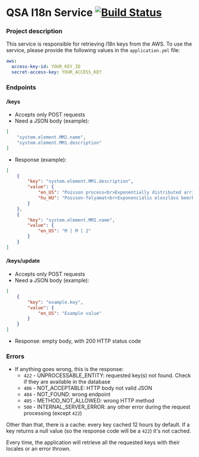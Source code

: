 # QSA I18n Service [![Build Status](https://travis-ci.com/Queueing-Systems-Assistance/qsa-i18n-service.svg?branch=master)](https://travis-ci.com/Queueing-Systems-Assistance/qsa-i18n-service)

### Project description

This service is responsible for retrieving i18n keys from the AWS. To use the service, please provide the following values in the `application.yml` file:
```yaml
aws:
  access-key-id: YOUR_KEY_ID
  secret-access-key: YOUR_ACCESS_KEY
```

### Endpoints

#### /keys

- Accepts only POST requests
- Need a JSON body (example):
```json
[
    "system.element.MM2.name",
    "system.element.MM1.description"
]
```
- Response (example):
```json
[
    {
        "key": "system.element.MM1.description",
        "value": {
            "en_US": "Poisson process<br>Exponentially distributed arrival times<br>Exponentially distributed service times<br><b>1</b> server",
            "hu_HU": "Poisson-folyamat<br>Exponenciális eloszlású beérkezési időközök<br>Exponenciális eloszlású kiszolgálási időközök<br><b>1</b> kiszolgáló"
        }
    },
    {
        "key": "system.element.MM2.name",
        "value": {
            "en_US": "M | M | 2"
        }
    }
]
```

#### /keys/update
- Accepts only POST requests
- Need a JSON body (example):
```json
[
    {
        "key": "example.key",
        "value": {
            "en_US": "Example value"
        }
    }
]
```
- Response: empty body, with 200 HTTP status code

### Errors

- If anything goes wrong, this is the response:
  - `422` - UNPROCESSABLE_ENTITY: requested key(s) not found. Check if they are available in the database
  - `406` - NOT_ACCEPTABLE: HTTP body not valid JSON
  - `404` - NOT_FOUND: wrong endpoint
  - `405` - METHOD_NOT_ALLOWED: wrong HTTP method
  - `500` - INTERNAL_SERVER_ERROR: any other error during the request processing (except `422`)

Other than that, there is a cache: every key cached 12 hours by default. If a key returns a null value (so the response code will be a `422`) it's not cached.

Every time, the application will retrieve all the requested keys with their locales or an error thrown. 
